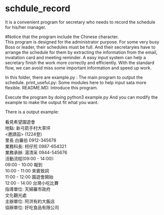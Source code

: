 # schdule_record
It is a convenient program for secretary who needs to record the schedule for his/her manager.  

#Notice that the program include the Chinese character.  
This program is designed for the administrator purpose.
For some very busy Boss or leader, their schedules must be full.
And their secretaryies have to arrange the schedule for them by
extracting the information from the email, invatation card and meeting reminder.
A easy input system can help a secretary finish the work more correctly and 
efficiently. With the standard flow, we can avoid miss some important information
and speed up work.

In this folder, there are
example.py : The main program to output the schedule.
print_useful.py: Some modules here to help input sata more flexible.
README.MD: Introduce this program.

Execute the program by doing
python3 example.py
And you can modify the example to make the output fit what you want.

There is a output example:

看見希望園遊會  
地點: 新弓箭手村大草坪  
<邀請函>  (1224登)  
里長 白羅伯 0912-345678  
業務科長: 柯仔煎 0987-654321  
業務承辦: 湯清采 0944-545676  
活動流程(09:00 - 14:00):  
09:00 - 10:00 報到  
10:00 - 11:00 來賓致詞  
11:00 - 12:00 園遊會開始  
12:00 - 14:00 台灣小吃比賽  
指導單位: 天婦羅市政府  
          文化觀光處  
主辦單位: 阿洪有約大飯店  
協辦單位: 好吃食品有限公司  

